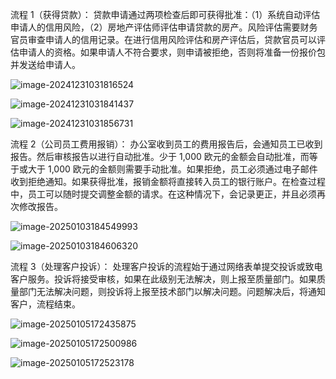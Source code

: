 流程 1（获得贷款）： 贷款申请通过两项检查后即可获得批准：（1）系统自动评估申请人的信用风险，（2）房地产评估师评估申请贷款的房产。风险评估需要财务官员审查申请人的信用记录。在进行信用风险评估和房产评估后，贷款官员可以评估申请人的资格。如果申请人不符合要求，则申请被拒绝，否则将准备一份报价包并发送给申请人。

![image-20241231031816524](C:\Users\ROG\AppData\Roaming\Typora\typora-user-images\image-20241231031816524.png)

![image-20241231031841437](C:\Users\ROG\AppData\Roaming\Typora\typora-user-images\image-20241231031841437.png)

![image-20241231031856731](C:\Users\ROG\AppData\Roaming\Typora\typora-user-images\image-20241231031856731.png)

流程 2（公司员工费用报销）： 办公室收到员工的费用报告后，会通知员工已收到报告。然后审核报告以进行自动批准。少于 1,000 欧元的金额会自动批准，而等于或大于 1,000 欧元的金额则需要手动批准。如果拒绝，员工必须通过电子邮件收到拒绝通知。如果获得批准，报销金额将直接转入员工的银行账户。在检查过程中，员工可以随时提交调整金额的请求。在这种情况下，会记录更正，并且必须再次修改报告。

![image-20250103184549993](C:\Users\ROG\AppData\Roaming\Typora\typora-user-images\image-20250103184549993.png)

![image-20250103184606320](C:\Users\ROG\AppData\Roaming\Typora\typora-user-images\image-20250103184606320.png)

流程 3（处理客户投诉）： 处理客户投诉的流程始于通过网络表单提交投诉或致电客户服务。投诉将接受审核，如果在此级别无法解决，则上报至质量部门。如果质量部门无法解决问题，则投诉将上报至技术部门以解决问题。问题解决后，将通知客户，流程结束。

![image-20250105172435875](C:\Users\ROG\AppData\Roaming\Typora\typora-user-images\image-20250105172435875.png)

![image-20250105172500986](C:\Users\ROG\AppData\Roaming\Typora\typora-user-images\image-20250105172500986.png)

![image-20250105172523178](C:\Users\ROG\AppData\Roaming\Typora\typora-user-images\image-20250105172523178.png)
